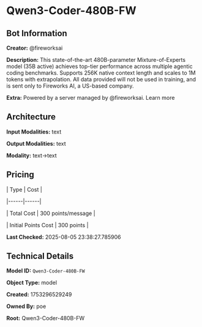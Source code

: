 # Qwen3-Coder-480B-FW

## Bot Information

**Creator:** @fireworksai

**Description:** This state-of-the-art 480B-parameter Mixture-of-Experts model (35B active) achieves top-tier performance across multiple agentic coding benchmarks. Supports 256K native context length and scales to 1M tokens with extrapolation. All data provided will not be used in training, and is sent only to Fireworks AI, a US-based company.

**Extra:** Powered by a server managed by @fireworksai. Learn more


## Architecture

**Input Modalities:** text

**Output Modalities:** text

**Modality:** text->text


## Pricing

| Type | Cost |

|------|------|

| Total Cost | 300 points/message |

| Initial Points Cost | 300 points |


**Last Checked:** 2025-08-05 23:38:27.785906


## Technical Details

**Model ID:** `Qwen3-Coder-480B-FW`

**Object Type:** model

**Created:** 1753296529249

**Owned By:** poe

**Root:** Qwen3-Coder-480B-FW
